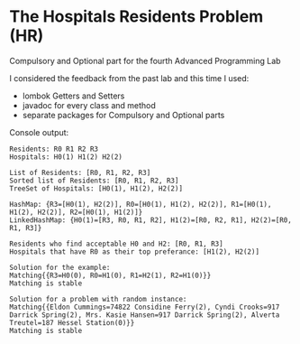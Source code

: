 # **The Hospitals Residents Problem (HR)**

Compulsory and Optional part for the fourth Advanced Programming Lab

I considered the feedback from the past lab and this time I used:

 - lombok Getters and Setters
 - javadoc for every class and method
 - separate packages for Compulsory and Optional parts

Console output:

    Residents: R0 R1 R2 R3 
    Hospitals: H0(1) H1(2) H2(2)
    
    List of Residents: [R0, R1, R2, R3]
    Sorted list of Residents: [R0, R1, R2, R3]
    TreeSet of Hospitals: [H0(1), H1(2), H2(2)]
    
    HashMap: {R3=[H0(1), H2(2)], R0=[H0(1), H1(2), H2(2)], R1=[H0(1), H1(2), H2(2)], R2=[H0(1), H1(2)]}
    LinkedHashMap: {H0(1)=[R3, R0, R1, R2], H1(2)=[R0, R2, R1], H2(2)=[R0, R1, R3]}
    
    Residents who find acceptable H0 and H2: [R0, R1, R3]
    Hospitals that have R0 as their top preferance: [H1(2), H2(2)]
    
    Solution for the example: 
    Matching{{R3=H0(0), R0=H1(0), R1=H2(1), R2=H1(0)}}
    Matching is stable
    
    Solution for a problem with random instance: 
    Matching{{Eldon Cummings=74822 Considine Ferry(2), Cyndi Crooks=917 Darrick Spring(2), Mrs. Kasie Hansen=917 Darrick Spring(2), Alverta Treutel=187 Hessel Station(0)}}
    Matching is stable

